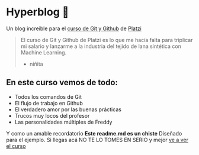 # Hyperblog  💚

Un blog increible para el [curso de Git y Github](http://https://platzi.com/clases/1557-git-github/19977-readmemd-es-una-excelente-practica/ "curso de Git y Github") de [Platzi](http://https://platzi.com/clases/1557-git-github/19977-readmemd-es-una-excelente-practica/ "Platzi")
> El curso de Git y Github de Platzi es lo que me hacía falta para triplicar mi salario y lanzarme a la industria del tejido de lana sintética con Machine Learning.
> -  niñita

## En este curso vemos de todo:
- Todos los comandos de Git
- El flujo de trabajo en Github
- El verdadero amor por las buenas prácticas
- Trucos muy locos del profesor
- Las personalidades múltiples de Freddy

Y como un amable recordatorio **Este readme.md es un chiste** Diseñado para el ejemplo. Si llegas acá NO TE LO TOMES EN SERIO  y mejor [ve a ver el curso](http://https://platzi.com/clases/1557-git-github/19977-readmemd-es-una-excelente-practica/ "ve a ver el curso")
